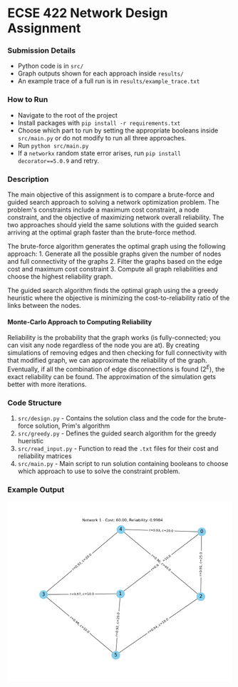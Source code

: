# ECSE 422 Network Design Assignment

### Submission Details
- Python code is in `src/`
- Graph outputs shown for each approach inside `results/`
- An example trace of a full run is in `results/example_trace.txt`

### How to Run

- Navigate to the root of the project
- Install packages with `pip install -r requirements.txt`
- Choose which part to run by setting the appropriate booleans inside `src/main.py` or do not modify to run all three approaches.
- Run `python src/main.py`
- If a `networkx` random state error arises, run `pip install decorator==5.0.9` and retry.


### Description

The main objective of this assignment is to compare a brute-force and guided search approach to solving a network optimization problem. The problem's constraints include a maximum cost constraint, a node constraint, and the objective of maximizing network overall reliability. The two approaches should yield the same solutions with the guided search arriving at the optimal graph faster than the brute-force method.

The brute-force algorithm generates the optimal graph using the following approach: 1. Generate all the possible graphs given the number of nodes and full connectivity of the graphs 2. Filter the graphs based on the edge cost and maximum cost constraint 3. Compute all graph reliabilities and choose the highest reliability graph.

The guided search algorithm finds the optimal graph using the a greedy heuristic where the objective is minimizing the cost-to-reliability ratio of the links between the nodes.

#### Monte-Carlo Approach to Computing Reliability

Reliability is the probability that the graph works (is fully-connected; you can visit any node regardless of the node you are at). By creating simulations of removing edges and then checking for full connectivity with that modified graph, we can approximate the reliability of the graph. Eventually, if all the combination of edge disconnections is found ($2^{E}$), the exact reliability can be found. The approximation of the simulation gets better with more iterations. 

### Code Structure

1. `src/design.py` - Contains the solution class and the code for the brute-force solution, Prim's algorithm
2. `src/greedy.py` - Defines the guided search algorithm for the greedy hueristic
3. `src/read_input.py` - Function to read the `.txt` files for their cost and reliability matrices
4. `src/main.py` - Main script to run solution containing booleans to choose which approach to use to solve the constraint problem.

### Example Output

![Optimal graph given 6 nodes with cost constraint equal to 65](results/1_graph_6.png)
